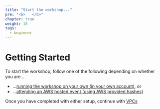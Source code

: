 ```yaml
---
title: "Start the workshop..."
pre: "<b>   </b>"
chapter: true
weight: 15
tags:
  - beginner
---
```


# Getting Started

To start the workshop, follow one of the following depending on whether you are...

- ...[running the workshop on your own (in your own account)](/15-prerequisites/self_paced.html), or
- ...[attending an AWS hosted event (using AWS provided hashes)](/15-prerequsites/aws_event.html)

Once you have completed with either setup, continue with [VPCs](/lab1-vpcs.html)
